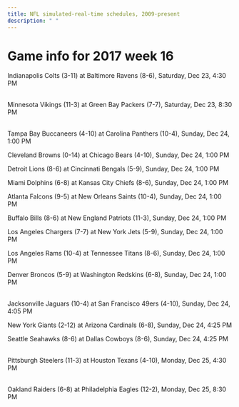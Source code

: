 ```yaml
---
title: NFL simulated-real-time schedules, 2009-present
description: " "
---
```


# Game info for 2017 week 16

Indianapolis Colts (3-11) at Baltimore Ravens (8-6), Saturday, Dec 23, 4:30 PM

<br/>Minnesota Vikings (11-3) at Green Bay Packers (7-7), Saturday, Dec 23, 8:30 PM

<br/>Tampa Bay Buccaneers (4-10) at Carolina Panthers (10-4), Sunday, Dec 24, 1:00 PM

Cleveland Browns (0-14) at Chicago Bears (4-10), Sunday, Dec 24, 1:00 PM

Detroit Lions (8-6) at Cincinnati Bengals (5-9), Sunday, Dec 24, 1:00 PM

Miami Dolphins (6-8) at Kansas City Chiefs (8-6), Sunday, Dec 24, 1:00 PM

Atlanta Falcons (9-5) at New Orleans Saints (10-4), Sunday, Dec 24, 1:00 PM

Buffalo Bills (8-6) at New England Patriots (11-3), Sunday, Dec 24, 1:00 PM

Los Angeles Chargers (7-7) at New York Jets (5-9), Sunday, Dec 24, 1:00 PM

Los Angeles Rams (10-4) at Tennessee Titans (8-6), Sunday, Dec 24, 1:00 PM

Denver Broncos (5-9) at Washington Redskins (6-8), Sunday, Dec 24, 1:00 PM

<br/>Jacksonville Jaguars (10-4) at San Francisco 49ers (4-10), Sunday, Dec 24, 4:05 PM

New York Giants (2-12) at Arizona Cardinals (6-8), Sunday, Dec 24, 4:25 PM

Seattle Seahawks (8-6) at Dallas Cowboys (8-6), Sunday, Dec 24, 4:25 PM

<br/>Pittsburgh Steelers (11-3) at Houston Texans (4-10), Monday, Dec 25, 4:30 PM

<br/>Oakland Raiders (6-8) at Philadelphia Eagles (12-2), Monday, Dec 25, 8:30 PM

